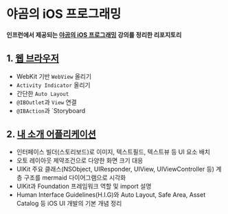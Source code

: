 # 야곰의 iOS 프로그래밍

#### 인프런에서 제공되는 [야곰의 iOS 프로그래밍](https://www.inflearn.com/course/ios-프로그래밍/dashboard) 강의를 정리한 리포지토리

## 1. [웹 브라우저](https://github.com/opficdev/iOS_Yagom/tree/main/MyWebBrowser)
- WebKit 기반 `WebView` 올리기
- `Activity Indicator` 올리기
- 간단한 `Auto Layout`
- `@IBOutlet`과 `View` 연결
- `@IBAction`과 `Storyboard

## 2. [내 소개 어플리케이션](https://github.com/opficdev/iOS_Yagom/tree/main/MyProfile)
- 인터페이스 빌더(스토리보드)로 이미지, 텍스트필드, 텍스트뷰 등 UI 요소 배치
- 오토 레이아웃 제약조건으로 다양한 화면 크기 대응
- UIKit 주요 클래스(NSObject, UIResponder, UIView, UIViewController 등) 계층 구조를 mermaid 다이어그램으로 시각화
- UIKit과 Foundation 프레임워크 역할 및 import 설명
- Human Interface Guidelines(H.I.G)와 Auto Layout, Safe Area, Asset Catalog 등 iOS UI 개발의 기본 개념 정리